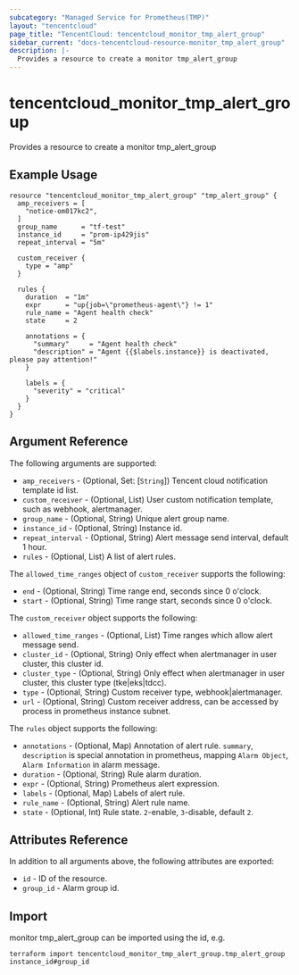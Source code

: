 ```yaml
---
subcategory: "Managed Service for Prometheus(TMP)"
layout: "tencentcloud"
page_title: "TencentCloud: tencentcloud_monitor_tmp_alert_group"
sidebar_current: "docs-tencentcloud-resource-monitor_tmp_alert_group"
description: |-
  Provides a resource to create a monitor tmp_alert_group
---
```


# tencentcloud_monitor_tmp_alert_group

Provides a resource to create a monitor tmp_alert_group

## Example Usage

```hcl
resource "tencentcloud_monitor_tmp_alert_group" "tmp_alert_group" {
  amp_receivers = [
    "notice-om017kc2",
  ]
  group_name      = "tf-test"
  instance_id     = "prom-ip429jis"
  repeat_interval = "5m"

  custom_receiver {
    type = "amp"
  }

  rules {
    duration  = "1m"
    expr      = "up{job=\"prometheus-agent\"} != 1"
    rule_name = "Agent health check"
    state     = 2

    annotations = {
      "summary"     = "Agent health check"
      "description" = "Agent {{$labels.instance}} is deactivated, please pay attention!"
    }

    labels = {
      "severity" = "critical"
    }
  }
}
```

## Argument Reference

The following arguments are supported:

* `amp_receivers` - (Optional, Set: [`String`]) Tencent cloud notification template id list.
* `custom_receiver` - (Optional, List) User custom notification template, such as webhook, alertmanager.
* `group_name` - (Optional, String) Unique alert group name.
* `instance_id` - (Optional, String) Instance id.
* `repeat_interval` - (Optional, String) Alert message send interval, default 1 hour.
* `rules` - (Optional, List) A list of alert rules.

The `allowed_time_ranges` object of `custom_receiver` supports the following:

* `end` - (Optional, String) Time range end, seconds since 0 o'clock.
* `start` - (Optional, String) Time range start, seconds since 0 o'clock.

The `custom_receiver` object supports the following:

* `allowed_time_ranges` - (Optional, List) Time ranges which allow alert message send.
* `cluster_id` - (Optional, String) Only effect when alertmanager in user cluster, this cluster id.
* `cluster_type` - (Optional, String) Only effect when alertmanager in user cluster, this cluster type (tke|eks|tdcc).
* `type` - (Optional, String) Custom receiver type, webhook|alertmanager.
* `url` - (Optional, String) Custom receiver address, can be accessed by process in prometheus instance subnet.

The `rules` object supports the following:

* `annotations` - (Optional, Map) Annotation of alert rule. `summary`, `description` is special annotation in prometheus, mapping `Alarm Object`, `Alarm Information` in alarm message.
* `duration` - (Optional, String) Rule alarm duration.
* `expr` - (Optional, String) Prometheus alert expression.
* `labels` - (Optional, Map) Labels of alert rule.
* `rule_name` - (Optional, String) Alert rule name.
* `state` - (Optional, Int) Rule state. `2`-enable, `3`-disable, default `2`.

## Attributes Reference

In addition to all arguments above, the following attributes are exported:

* `id` - ID of the resource.
* `group_id` - Alarm group id.


## Import

monitor tmp_alert_group can be imported using the id, e.g.

```
terraform import tencentcloud_monitor_tmp_alert_group.tmp_alert_group instance_id#group_id
```

